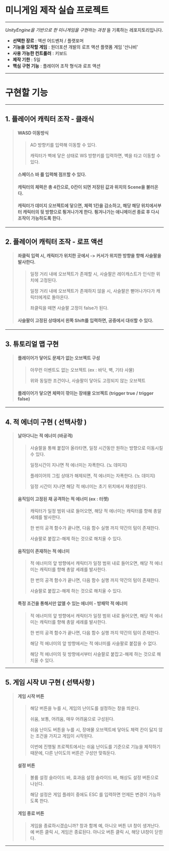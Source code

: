 미니게임 제작 실습 프로젝트
=============
***
_UnityEngine을 기반으로 한 미니게임을 구현하는 과정_ 을 기록하는 레포지토리입니다.

  * __선택한 장르__ : 액션 어드벤처 / 플랫포머
  * __기능을 모작할 게임__ : 원더포션 개발의 로프 액션 플랫폼 게임 '산나비'
  * __사용 가능한 컨트롤러__ : 키보드
  * __제작 기한__ : 5일
  * __핵심 구현 기능__ : 플레이어 조작 형식과 로프 액션
  
   
***

# 구현할 기능

***

 ## 1. 플레이어 캐릭터 조작 - 클래식
> #### WASD 이동방식
> >   AD 방향키를 입력해 이동할 수 있다.
> > 
> >   캐릭터가 벽에 닿은 상태로 WS 방향키를 입력하면, 벽을 타고 이동할 수 있다.
> #### 스페이스 바 를 입력해 점프할 수 있다.
>
> #### 캐릭터의 체력은 총 4칸으로, 0칸이 되면 저장된 값과 위치의 Scene을 불러온다.
>
> #### 캐릭터가 데미지 오브젝트에 닿으면, 체력 1칸을 감소하고, 해당 해당 위치에서부터 캐릭터의 뒷 방향으로 튕겨나가게 한다. 튕겨나가는 애니메이션 종료 후 다시 조작이 가능하도록 한다.

***

 ## 2. 플레이어 캐릭터 조작 - 로프 액션
> #### 좌클릭 입력 시, 캐릭터가 위치한 곳에서 -> 커서가 위치한 방향을 향해 사슬팔을 발사한다.
> > 일정 거리 내에 오브젝트가 존재할 시, 사슬팔은 레이캐스트가 인식한 위치에 고정된다.
> > 
> > 일정 거리 내에 오브젝트가 존재하지 않을 시, 사슬팔은 뻗어나가다가 캐릭터에게로 돌아온다.
> > 
> > 좌클릭을 떼면 사슬팔 고정이 false가 된다.
> #### 사슬팔이 고정된 상태에서 왼쪽 Shift를 입력하면, 공중에서 대쉬할 수 있다.

***

 ## 3. 튜토리얼 맵 구현
> #### 플레이어가 닿어도 문제가 없는 오브젝트 구성
> > 아무런 이벤트도 없는 오브젝트 (ex : 바닥, 벽, 기타 사물)
> > 
> > 위와 동일한 조건이나, 사슬팔이 닿아도 고정되지 않는 오브젝트
> #### 플레이어가 닿으면 체력이 깎이는 장애물 오브젝트 (trigger true / trigger false)

***

 ## 4. 적 에너미 구현 ( 선택사항 )
> #### 날아다니는 적 에너미 (바공격)
> > 사슬팔을 통해 붙잡아 올라타면, 일정 시간동안 원하는 방향으로 이동시킬 수 있다.
> > 
> > 일정시간이 지나면 적 에너미는 자폭한다. (노 데미지)
> > 
> > 플레이어의 그립 상태가 해제되면, 적 에너미는 자폭한다. (노 데미지)
> > 
> > 일정 시간이 지나면 해당 적 에너미는 초기 위치에서 재생성된다.
> #### 움직임이 고정된 채 공격하는 적 에너미 (ex : 터렛)
> > 캐릭터가 일정 범위 내로 들어오면, 해당 적 에너미는 캐릭터를 향해 총알 세례를 발사한다.
> > 
> > 한 번의 공격 함수가 끝나면, 다음 함수 실행 까지 약간의 텀이 존재한다.
> > 
> > 사슬팔로 붙잡고-해제 하는 것으로 해치울 수 있다.
> #### 움직임이 존재하는 적 에너미
> > 적 에너미의 앞 방향에서 캐릭터가 일정 범위 내로 들어오면, 해당 적 에너미는 캐릭터를 향해 총알 세례를 발사한다.
> > 
> > 한 번의 공격 함수가 끝나면, 다음 함수 실행 까지 약간의 텀이 존재한다.
> > 
> > 사슬팔로 붙잡고-해제 하는 것으로 해치울 수 있다.
> #### 특정 조건을 통해서만 없앨 수 있는 에너미 - 방패막 적 에너미
> > 적 에너미의 앞 방향에서 캐릭터가 일정 범위 내로 들어오면, 해당 적 에너미는 캐릭터를 향해 총알 세례를 발사한다.
> > 
> > 한 번의 공격 함수가 끝나면, 다음 함수 실행 까지 약간의 텀이 존재한다.
> > 
> > 해당 적 에너미의 앞 방향에서는 적 에너미를 사슬팔로 붙잡을 수 없다.
> > 
> > 해당 적 에너미의 뒷 방향에서부터 사슬팔로 붙잡고-해제 하는 것으로 해치울 수 있다.

***

 ## 5. 게임 시작 UI 구현 ( 선택사항 )
> #### 게임 시작 버튼
> > 해당 버튼을 누를 시, 게임의 난이도를 설정하는 창을 띄운다.
> > 
> > 쉬움, 보통, 어려움, 매우 어려움으로 구성된다.
> > 
> > 쉬움 난이도 버튼을 누를 시, 장애물 오브젝트에 닿아도 체력 칸이 닳지 않는 조건을 가지고 게임이 시작된다.
> > 
> > 이번에 진행될 프로젝트에서는 쉬움 난이도를 기준으로 기능을 제작하기 때문에, 다른 난이도의 버튼은 구성만 맞춰둔다.
> #### 설정 버튼
> > 볼륨 설정 슬라이드 바, 효과음 설정 슬라이드 바, 해상도 설정 버튼으로 나뉜다.
> > 
> > 해당 설정은 게임 플레이 중에도 ESC 를 입력하면 언제든 변경이 가능하도록 한다.
> #### 게임 종료 버튼
> > 게임을 종료하시겠습니까? 창과 함께 예, 아니오 버튼 UI 창이 생겨난다.
> > 예 버튼 클릭 시, 게임은 종료된다.
> > 아니오 버튼 클릭 시, 해당 UI창이 닫힌다.

***
